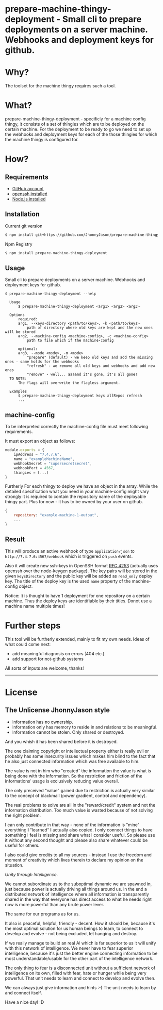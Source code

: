 # prepare-machine-thingy-deployment - Small cli to prepare deployments on a server machine. Webhooks and deployment keys for github.

# Why?
The toolset for the machine thingy requires such a tool.

# What?
prepare-machine-thingy-deployment - specificly for a machine config thingy, it consists of a set of thingies which are to be deployed on the certain machine. For the deployment to be ready to go we need to set up the webhooks and deployment keys for each of the those thingies for which the machine thingy is configured for.

# How?
Requirements
------------
* [GitHub account](https://github.com/)
* [openssh installed](https://www.openssh.com/)
* [Node.js installed](https://nodejs.org/)

Installation
------------

Current git version
``` sh
$ npm install git+https://github.com/JhonnyJason/prepare-machine-thingy-deployment-output.git
```
Npm Registry
``` sh
$ npm install prepare-machine-thingy-deployment
```


Usage
-----

Small cli to prepare deployments on a server machine. Webhooks and deployment keys for github.

```
$ prepare-machine-thingy-deployment --help

  Usage
      $ prepare-machine-thingy-deployment <arg1> <arg2> <arg3>
    
  Options
      required:
      arg1, --keys-directory <path/to/keys>, -k <path/to/keys>
          path of directory where old keys are kept and the new ones will be stored
      arg2, --machine-config <machine-config>, -c <machine-config>
          path to file which if the machine-config
    
      optional:
      arg3, --mode <mode>, -m <mode>  
          "prepare" (default) - we keep old keys and add the missing ones - same holds for the webhooks
          "refresh" - we remove all old keys and webhooks and add new ones
          "remove" - well... aaaand it's gone, it's all gone!
  TO NOTE:
      The flags will overwrite the flagless argument.

  Examples
      $ prepare-machine-thingy-deployment keys allRepos refresh
      ...

```

machine-config
-----

To be interpreted correctly the machine-config file must meet following requirements.

It must export an object as follows:
```javascript
module.exports = {
    ipAddress = "7.4.7.6",
    name = "exampleMachineName",
    webhookSecret = "supersecretsecret",
    webhookPort = 4567,
    thingies = [...]
}
```
Furtherly For each thingy to deploy we have an object in the array.
While the detailed specification what you need in your machine-config might vary strongly it is required to contain the repository name of the deployable thingy part. Plus for now - it has to be owned by your user on github.
```javascript
{
    repository: "example-machine-1-output",
    ...
}
```

Result
-----
This will produce an active webhook of type `application/json` to `http://7.4.7.6:4567/webhook` which is triggered on `push` events.

Also it will create new ssh-keys in OpenSSH format [RFC 4253](https://tools.ietf.org/html/rfc4253#section-6.6) (actually uses openssh over the node-keygen package). The key pairs will be stored in the given `keysDirectory` and the public key will be added as `read_only` deploy key. The title of the deploy key is the used `name` property of the machine-config object.

Notice: It is thought to have 1 deployment for one repository on a certain machine. Thus the deploy keys are identifiable by their titles. Donot use a machine name multiple times!

# Further steps
This tool will be furtherly extended, mainly to fit my own needs.
Ideas of what could come next:

- add meaningful diagnosis on errors (404 etc.)
- add support for not-github systems

All sorts of inputs are welcome, thanks!

---

# License

## The Unlicense JhonnyJason style

- Information has no ownership.
- Information only has memory to reside in and relations to be meaningful.
- Information cannot be stolen. Only shared or destroyed.

And you whish it has been shared before it is destroyed.

The one claiming copyright or intellectual property either is really evil or probably has some insecurity issues which makes him blind to the fact that he also just connected information which was free available to him.

The value is not in him who "created" the information the value is what is being done with the information.
So the restriction and friction of the informations' usage is exclusively reducing value overall.

The only preceived "value" gained due to restriction is actually very similar to the concept of blackmail (power gradient, control and dependency).

The real problems to solve are all in the "reward/credit" system and not the information distribution. Too much value is wasted because of not solving the right problem.

I can only contribute in that way - none of the information is "mine" everything I "learned" I actually also copied.
I only connect things to have something I feel is missing and share what I consider useful. So please use it without any second thought and please also share whatever could be useful for others. 

I also could give credits to all my sources - instead I use the freedom and moment of creativity which lives therein to declare my opinion on the situation. 

*Unity through Intelligence.*

We cannot subordinate us to the suboptimal dynamic we are spawned in, just because power is actually driving all things around us.
In the end a distributed network of intelligence where all information is transparently shared in the way that everyone has direct access to what he needs right now is more powerful than any brute power lever.

The same for our programs as for us.

It also is peaceful, helpful, friendly - decent. How it should be, because it's the most optimal solution for us human beings to learn, to connect to develop and evolve - not being excluded, let hanging and destroy.

If we really manage to build an real AI which is far superior to us it will unify with this network of intelligence.
We never have to fear superior intelligence, because it's just the better engine connecting information to be most understandable/usable for the other part of the intelligence network.

The only thing to fear is a disconnected unit without a sufficient network of intelligence on its own, filled with fear, hate or hunger while being very powerful. That unit needs to learn and connect to develop and evolve then.

We can always just give information and hints :-) The unit needs to learn by and connect itself.

Have a nice day! :D